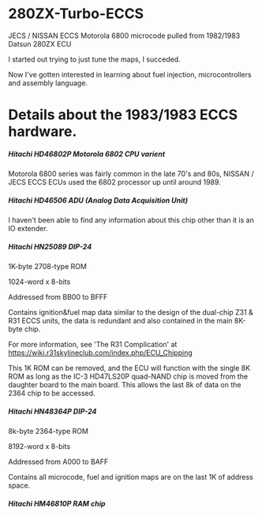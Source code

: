 # 280ZX-Turbo-ECCS
JECS / NISSAN ECCS Motorola 6800 microcode pulled from 1982/1983 Datsun 280ZX ECU

I started out trying to just tune the maps, I succeded.

Now I've gotten interested in learning about fuel injection, microcontrollers and assembly language.





# Details about the 1983/1983 ECCS hardware. 

##### Hitachi HD46802P Motorola 6802 CPU varient

Motorola 6800 series was fairly common in the late 70's and 80s, NISSAN / JECS ECCS ECUs used the 6802 processor up until around 1989. 
 
 
##### Hitachi HD46506 ADU (Analog Data Acquisition Unit)

I haven't been able to find any information about this chip other than it is an IO extender. 


##### Hitachi HN25089 DIP-24

1K-byte 2708-type ROM 

1024-word x 8-bits 

Addressed from BB00 to BFFF

Contains ignition&fuel map data similar to the design of the dual-chip Z31 & R31 ECCS units, the data is redundant and also contained in the main 8K-byte chip. 

For more information, see 'The R31 Complication' at  https://wiki.r31skylineclub.com/index.php/ECU_Chipping 

This 1K ROM can be removed, and the ECU will function with the single 8K ROM as long as the IC-3 HD47LS20P quad-NAND chip is moved from the daughter board to the main board.  This allows the last 8k of data on the 2364 chip to be accessed. 



##### Hitachi HN48364P DIP-24

8k-byte 2364-type ROM

8192-word x 8-bits

Addressed from A000 to BAFF

Contains all microcode, fuel and ignition maps are on the last 1K of address space. 

##### Hitachi HM46810P RAM chip


